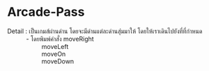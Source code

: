 # Arcade-Pass

Detail : เป็นเกมส์ผ่านด่าน โดยจะมีด่านแต่ละด่านสุ่มมาให้ โดยให้เราเดินไปยังที่ที่กำหนด<br>
&nbsp;&nbsp;&nbsp;&nbsp;&nbsp;&nbsp;&nbsp;&nbsp;&nbsp;&nbsp;&nbsp;- โดยพิมพ์คำสั่ง moveRight<br>
&nbsp;&nbsp;&nbsp;&nbsp;&nbsp;&nbsp;&nbsp;&nbsp;&nbsp;&nbsp;&nbsp;&nbsp;&nbsp;&nbsp;&nbsp;&nbsp;&nbsp;&nbsp;&nbsp;&nbsp;moveLeft<br>
&nbsp;&nbsp;&nbsp;&nbsp;&nbsp;&nbsp;&nbsp;&nbsp;&nbsp;&nbsp;&nbsp;&nbsp;&nbsp;&nbsp;&nbsp;&nbsp;&nbsp;&nbsp;&nbsp;&nbsp;moveOn<br>
&nbsp;&nbsp;&nbsp;&nbsp;&nbsp;&nbsp;&nbsp;&nbsp;&nbsp;&nbsp;&nbsp;&nbsp;&nbsp;&nbsp;&nbsp;&nbsp;&nbsp;&nbsp;&nbsp;&nbsp;moveDown<br>
